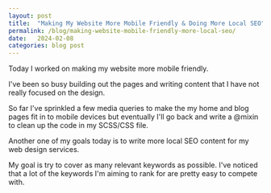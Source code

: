 ```yaml
---
layout: post
title:  "Making My Website More Mobile Friendly & Doing More Local SEO"
permalink: /blog/making-website-mobile-friendly-more-local-seo/
date:   2024-02-08
categories: blog post
---
```

Today I worked on making my website more mobile friendly. 

I've been so busy building out the pages and writing content that I have not really focused on the design. 

So far I've sprinkled a few media queries to make the my home and blog pages fit in to mobile devices but eventually I'll go back and write a @mixin to clean up the code in my SCSS/CSS file.

Another one of my goals today is to write more local SEO content for my web design services.

My goal is try to cover as many relevant keywords as possible. I've noticed that a lot of the keywords I'm aiming to rank for are pretty easy to compete with.